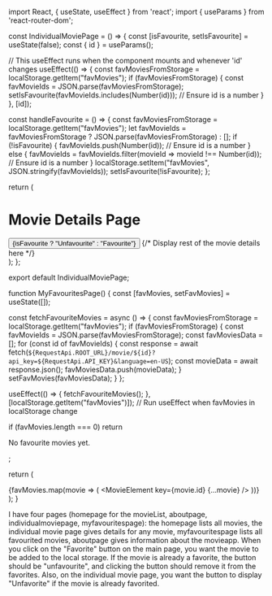 import React, { useState, useEffect } from 'react';
import { useParams } from 'react-router-dom';

const IndividualMoviePage = () => {
  const [isFavourite, setIsFavourite] = useState(false);
  const { id } = useParams();

  // This useEffect runs when the component mounts and whenever 'id' changes
  useEffect(() => {
    const favMoviesFromStorage = localStorage.getItem("favMovies");
    if (favMoviesFromStorage) {
      const favMovieIds = JSON.parse(favMoviesFromStorage);
      setIsFavourite(favMovieIds.includes(Number(id))); // Ensure id is a number
    }
  }, [id]);

  const handleFavourite = () => {
    const favMoviesFromStorage = localStorage.getItem("favMovies");
    let favMovieIds = favMoviesFromStorage ? JSON.parse(favMoviesFromStorage) : [];
    if (!isFavourite) {
      favMovieIds.push(Number(id)); // Ensure id is a number
    } else {
      favMovieIds = favMovieIds.filter(movieId => movieId !== Number(id)); // Ensure id is a number
    }
    localStorage.setItem("favMovies", JSON.stringify(favMovieIds));
    setIsFavourite(!isFavourite);
  };

  return (
    <div>
      <h1>Movie Details Page</h1>
      <button onClick={handleFavourite}>
        {isFavourite ? "Unfavourite" : "Favourite"}
      </button>
      {/* Display rest of the movie details here */}
    </div>
  );
};

export default IndividualMoviePage;









function MyFavouritesPage() {
  const [favMovies, setFavMovies] = useState([]);

  const fetchFavouriteMovies = async () => {
    const favMoviesFromStorage = localStorage.getItem("favMovies");
    if (favMoviesFromStorage) {
      const favMovieIds = JSON.parse(favMoviesFromStorage);
      const favMoviesData = [];
      for (const id of favMovieIds) {
        const response = await fetch(`${RequestApi.ROOT_URL}/movie/${id}?api_key=${RequestApi.API_KEY}&language=en-US`);
        const movieData = await response.json();
        favMoviesData.push(movieData);
      }
      setFavMovies(favMoviesData);
    }
  };

  useEffect(() => {
    fetchFavouriteMovies();
  }, [localStorage.getItem("favMovies")]);  // Run useEffect when favMovies in localStorage change

  if (favMovies.length === 0) return <p>No favourite movies yet.</p>;

  return (
    <div>
      {favMovies.map(movie => (
        <MovieElement key={movie.id} {...movie} />
      ))}
    </div>
  );
}



I have four pages (homepage for the movieList, aboutpage, individualmoviepage, myfavouritespage): the homepage lists all movies, the individual movie page gives details for any movie, myfavouritespage lists all favourited movies, aboutpage gives information about the movieapp. When you click on the "Favorite" button on the main page, you want the movie to be added to the local storage. If the movie is already a favorite,  the button should be "unfavourite", and clicking the button should remove it from the favorites. Also, on the individual movie page, you want the button to display "Unfavorite" if the movie is already favorited.
